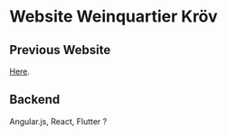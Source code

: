 # Website Weinquartier Kröv

## Previous Website 
[Here](http://www.weinquartier-kroev.de/). 

## Backend 
Angular.js, React, Flutter ?

